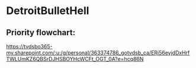 # DetroitBulletHell
## Priority flowchart:
https://tvdsbo365-my.sharepoint.com/:u:/g/personal/363374786_gotvdsb_ca/ERj56eyjdDxHrfTWLUmKZ6QBSrDJHSBOYHcWCFt_OGT_0A?e=hcq86N
